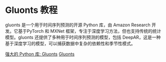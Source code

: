 # Gluonts 教程

<show-structure depth="2"/>

gluonts 是一个用于时间序列预测的开源 Python 库，由 Amazon Research 开发。它基于PyTorch 和 MXNet 框架，专注于深度学习方法，但也支持传统的统计模型。gluonts 还提供了多种用于时间序列预测的模型，包括 DeepAR，这是一种基于深度学习的模型，可以捕获数据中复杂的依赖性和季节性模式。


<seealso>
<category ref="ref_docs">
    <a href="https://mp.weixin.qq.com/s/T8dS-Di57wEzS6WkazMHow">强大的 Python 库: Gluonts</a>
</category>
<category ref="ref_github">
    <a href="https://github.com/awslabs/gluonts">Gluonts</a>
</category>
<category ref="ref_issues"></category>
<category ref="ref_hf"></category>
<category ref="ref_ms"></category>
</seealso>